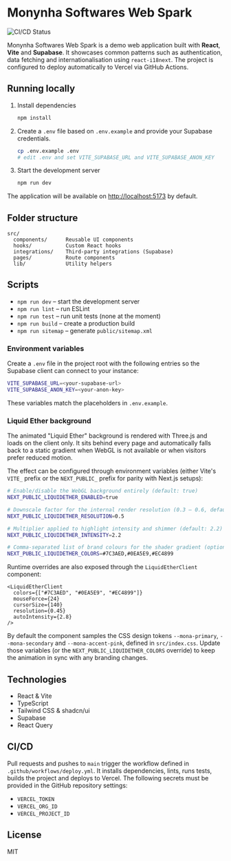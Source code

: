 # Monynha Softwares Web Spark

![CI/CD Status](https://github.com/Monynha-Softwares/Monynha-com/actions/workflows/deploy.yml/badge.svg)

Monynha Softwares Web Spark is a demo web application built with **React**, **Vite** and **Supabase**. It showcases common patterns such as authentication, data fetching and internationalisation using `react-i18next`. The project is configured to deploy automatically to Vercel via GitHub Actions.

## Running locally

1. Install dependencies
   ```sh
   npm install
   ```
2. Create a `.env` file based on `.env.example` and provide your Supabase credentials.
   ```sh
   cp .env.example .env
   # edit .env and set VITE_SUPABASE_URL and VITE_SUPABASE_ANON_KEY
   ```
3. Start the development server
   ```sh
   npm run dev
   ```

The application will be available on [http://localhost:5173](http://localhost:5173) by default.

## Folder structure

```
src/
  components/      Reusable UI components
  hooks/           Custom React hooks
  integrations/    Third‑party integrations (Supabase)
  pages/           Route components
  lib/             Utility helpers
```

## Scripts

- `npm run dev` – start the development server
- `npm run lint` – run ESLint
- `npm run test` – run unit tests (none at the moment)
- `npm run build` – create a production build
- `npm run sitemap` – generate `public/sitemap.xml`

### Environment variables

Create a `.env` file in the project root with the following entries so the
Supabase client can connect to your instance:

```bash
VITE_SUPABASE_URL=<your-supabase-url>
VITE_SUPABASE_ANON_KEY=<your-anon-key>
```

These variables match the placeholders in `.env.example`.

### Liquid Ether background

The animated "Liquid Ether" background is rendered with Three.js and loads on
the client only. It sits behind every page and automatically falls back to a
static gradient when WebGL is not available or when visitors prefer reduced
motion.

The effect can be configured through environment variables (either Vite's
`VITE_` prefix or the `NEXT_PUBLIC_` prefix for parity with Next.js setups):

```bash
# Enable/disable the WebGL background entirely (default: true)
NEXT_PUBLIC_LIQUIDETHER_ENABLED=true

# Downscale factor for the internal render resolution (0.3 – 0.6, default: 0.5)
NEXT_PUBLIC_LIQUIDETHER_RESOLUTION=0.5

# Multiplier applied to highlight intensity and shimmer (default: 2.2)
NEXT_PUBLIC_LIQUIDETHER_INTENSITY=2.2

# Comma-separated list of brand colours for the shader gradient (optional)
NEXT_PUBLIC_LIQUIDETHER_COLORS=#7C3AED,#0EA5E9,#EC4899
```

Runtime overrides are also exposed through the `LiquidEtherClient` component:

```tsx
<LiquidEtherClient
  colors={["#7C3AED", "#0EA5E9", "#EC4899"]}
  mouseForce={24}
  cursorSize={140}
  resolution={0.45}
  autoIntensity={2.8}
/>
```

By default the component samples the CSS design tokens
`--mona-primary`, `--mona-secondary` and `--mona-accent-pink`, defined in
`src/index.css`. Update those variables (or the `NEXT_PUBLIC_LIQUIDETHER_COLORS`
override) to keep the animation in sync with any branding changes.

## Technologies

- React & Vite
- TypeScript
- Tailwind CSS & shadcn/ui
- Supabase
- React Query

## CI/CD

Pull requests and pushes to `main` trigger the workflow defined in `.github/workflows/deploy.yml`. It installs dependencies, lints, runs tests, builds the project and deploys to Vercel. The following secrets must be provided in the GitHub repository settings:

- `VERCEL_TOKEN`
- `VERCEL_ORG_ID`
- `VERCEL_PROJECT_ID`

## License

MIT
